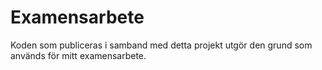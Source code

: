 # Examensarbete

Koden som publiceras i samband med detta projekt utgör den grund som används för mitt examensarbete. 
